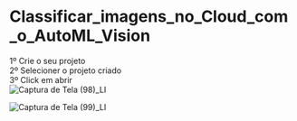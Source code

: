 # Classificar_imagens_no_Cloud_com_o_AutoML_Vision
1º Crie o seu projeto <br>
2º Selecioner o projeto criado <br>
3º Click em abrir <br>
![Captura de Tela (98)_LI](https://user-images.githubusercontent.com/49367122/77254327-2522d280-6c3f-11ea-9cd2-389735b2abb3.jpg)

![Captura de Tela (99)_LI](https://user-images.githubusercontent.com/49367122/77254838-476a1f80-6c42-11ea-985c-282bb3b5d45c.jpg)
